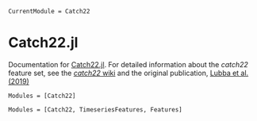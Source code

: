 ```@meta
CurrentModule = Catch22
```

# Catch22.jl

Documentation for [Catch22.jl](https://github.com/brendanjohnharris/Catch22.jl).
For detailed information about the _catch22_ feature set, see the [_catch22_ wiki](https://github.com/DynamicsAndNeuralSystems/catch22/wiki) and the original publication, [Lubba et al. (2019)](https://doi.org/10.1007/s10618-019-00647-x)

```@index
Modules = [Catch22]
```

```@autodocs
Modules = [Catch22, TimeseriesFeatures, Features]
```
